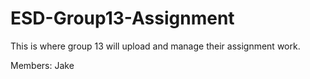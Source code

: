 # ESD-Group13-Assignment
This is where group 13 will upload and manage their assignment work.

Members: Jake
